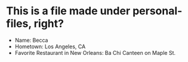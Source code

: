 # This is a file made under personal-files, right?
 - Name: Becca
 - Hometown: Los Angeles, CA
 - Favorite Restaurant in New Orleans: Ba Chi Canteen on Maple St.
